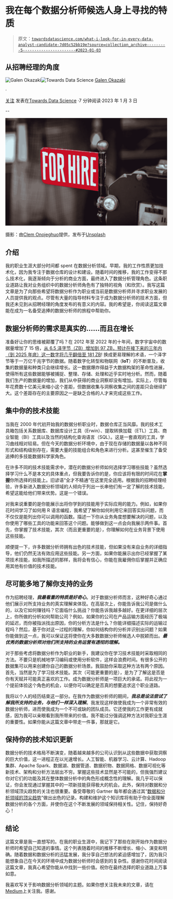 # 我在每个数据分析师候选人身上寻找的特质

> 原文：[`towardsdatascience.com/what-i-look-for-in-every-data-analyst-candidate-7d05c52bb19e?source=collection_archive---------5-----------------------#2023-01-03`](https://towardsdatascience.com/what-i-look-for-in-every-data-analyst-candidate-7d05c52bb19e?source=collection_archive---------5-----------------------#2023-01-03)

## 从招聘经理的角度

[](https://medium.com/@kingkoa96746?source=post_page-----7d05c52bb19e--------------------------------)![Galen Okazaki](https://medium.com/@kingkoa96746?source=post_page-----7d05c52bb19e--------------------------------)[](https://towardsdatascience.com/?source=post_page-----7d05c52bb19e--------------------------------)![Towards Data Science](https://towardsdatascience.com/?source=post_page-----7d05c52bb19e--------------------------------) [Galen Okazaki](https://medium.com/@kingkoa96746?source=post_page-----7d05c52bb19e--------------------------------)

·

[关注](https://medium.com/m/signin?actionUrl=https%3A%2F%2Fmedium.com%2F_%2Fsubscribe%2Fuser%2F2ffe9e541c63&operation=register&redirect=https%3A%2F%2Ftowardsdatascience.com%2Fwhat-i-look-for-in-every-data-analyst-candidate-7d05c52bb19e&user=Galen+Okazaki&userId=2ffe9e541c63&source=post_page-2ffe9e541c63----7d05c52bb19e---------------------post_header-----------) 发表在[Towards Data Science](https://towardsdatascience.com/?source=post_page-----7d05c52bb19e--------------------------------) ·7 分钟阅读·2023 年 1 月 3 日[](https://medium.com/m/signin?actionUrl=https%3A%2F%2Fmedium.com%2F_%2Fvote%2Ftowards-data-science%2F7d05c52bb19e&operation=register&redirect=https%3A%2F%2Ftowardsdatascience.com%2Fwhat-i-look-for-in-every-data-analyst-candidate-7d05c52bb19e&user=Galen+Okazaki&userId=2ffe9e541c63&source=-----7d05c52bb19e---------------------clap_footer-----------)

--

[](https://medium.com/m/signin?actionUrl=https%3A%2F%2Fmedium.com%2F_%2Fbookmark%2Fp%2F7d05c52bb19e&operation=register&redirect=https%3A%2F%2Ftowardsdatascience.com%2Fwhat-i-look-for-in-every-data-analyst-candidate-7d05c52bb19e&source=-----7d05c52bb19e---------------------bookmark_footer-----------)![](img/e9f521e07f35b4e3c765c23b5eb620a5.png)

摄影：由[Clem Onojeghuo](https://unsplash.com/@clemono?utm_source=medium&utm_medium=referral)提供，发布于[Unsplash](https://unsplash.com/?utm_source=medium&utm_medium=referral)

## **介绍**

我的职业生涯大部分时间都 spent 在数据分析领域。早期，我的工作性质更加技术化，因为我专注于数据仓库的设计和建设。随着时间的推移，我的工作变得不那么技术化，我逐渐倾向于分析的商业方面，最终进入了数据分析管理角色。这条职业道路让我对业务组织中的数据分析师角色有了独特的视角（和欣赏）。我写这篇文章是为了向那些希望将数据分析作为职业或当前是数据分析师并寻求职业发展的人员提供我的观点。尽管有大量的指导材料专注于成为数据分析师的技术方面，但我还未见到从招聘经理的角度发布的有意义的内容。我的希望是，你阅读这篇文章能在成为一名备受追捧的数据分析师的旅程中帮助你。

## **数据分析师的需求是真实的……而且在增长**

准备好让你的思维被颠覆了吗？在 2012 年至 2022 年的十年间，数字宇宙中的数据量增加了 15 倍，[从 6.5 泽字节（ZB）增加到 97 ZB，预计在接下来的三年内（到 2025 年底）这一数字将几乎翻倍至 181 ZB](https://www.statista.com/statistics/871513/worldwide-data-created/)! 换成更易理解的术语，一个泽字节等于一万亿千兆字节的数据。随着数字化转型和物联网（**IoT**）的不断普及，收集的数据量和种类只会继续增长。这一数据爆炸得益于大数据构架的革命性进展，使得所有这些数据能够被捕捉、整理、存储、处理和近乎实时地分析。然而，随着我们生产的数据量的增加，我们从中获得的商业洞察却没有增加。实际上，尽管每年花费数十亿美元来缩小这个差距，但数据收集与洞察收集之间的差距只会继续扩大。这个差距存在的主要原因之一是缺乏合格的人才来完成这些工作。

## **集中你的技术技能**

当我在 2000 年代初开始我的数据分析职业时，数据仓库正当风靡。我的技术工具箱包括关系数据库、数据库设计工具（Erwin）、提取转换加载（ETL）工具、商业智能（BI）工具以及当然的结构化查询语言（SQL）。这是一套直观的工具，学习曲线相对较易。但在今天的数据分析环境中，由于现在存储的数据量以各种不同形式和结构级别存在，需要大量的技能组合和角色来进行分析。这甚至催生了备受追捧的多技能数据科学家角色。

在许多不同的技术技能需求中，潜在的数据分析师如何选择学习哪些技能？虽然选择学习什么不是本文的具体重点，但我要告诉你的是，你应该将有限的时间花在**掌握**你所选择的技能上。旧谚语“全才不精通”在这里完全适用。根据我的招聘经理经验，许多新进入数据分析领域的人倾向于列出一长串他们有一定了解的技术技能，希望这能给他们带来优势。这是一个错误。

对我来说重要的是你能展示出将你学到的技能用于实际应用的能力。例如，如果你花时间学习了如何用 R 语言编程，我希望了解你如何利用它来回答实际问题，而不仅仅是能列出你可以调用的函数。描述一下你从业务角度想要解决的问题，以及你使用了哪些工具的功能来回答这个问题。能够做到这一点会向我展示两件事。首先，你掌握了技术技能，其次（而且更重要的是），你理解如何在业务背景下使用这些技能。  

顺便提一下，许多数据分析师拥有出色的技术技能，但如果没有来自业务的详细指导，他们仍然无法有效应用这些技能。另一方面，如果你能展示出你已经掌握了某项技术技能，如我所描述的那样，我将会有信心，你能在我雇佣你后掌握并正确应用其他有价值的技术技能。  

## **尽可能多地了解你支持的业务**  

作为招聘经理，***我最看重的特质是好奇心***。对于数据分析师而言，这种好奇心通过他们展示对所支持业务的真实理解来体现。在高层次上，你能告诉我公司是做什么的，以及它如何赚钱吗？它面临什么挑战？你能告诉我越多越好。在更详细的层次上，你所做的分析如何帮助公司？例如，如果你的公司在产品运输方面经历了极端的延迟，而你被指派找出原因，你的分析方法是什么？你能详细描述实际的运输过程吗？然后，基于你对这一过程的理解，你如何结构你的分析并识别出问题？如果你能做到这一点，我可以保证这将使你在大多数数据分析师候选人中脱颖而出。***最优秀的数据分析师对他们所支持的业务运营有透彻的理解。***  

对于那些考虑将数据分析作为职业的新手，我建议你在学习技术技能时采取相同的方法。不要只是机械地学习编码或使用分析软件，这样会浪费时间。有很多公开的数据集可以用来创建你自己的数据分析场景。我鼓励你采取这种方法有两个原因。首先，当然是为了学习技术技能。其次（可能更重要的是），是为了了解这是否是你有天赋并可能真正喜欢的工作。成为数据分析师是一项巨大的承诺。将此视为一个提前体验这个角色的机会，以便你可以确定是否真的想要追求这个职业道路。

我将以个人的经历结束这一部分。在我作为数据分析师的期间，***我总是设法尝试了解我所支持的业务，与他们一样深入理解***。我发现这样做使我成为一个非常有效的数据分析师，进而使我成为一个不可或缺的团队成员。它还使我的工作更有成就感，因为我可以亲眼看到我所带来的价值。我不能过分强调这种方法对我职业生涯的重要性。如果你能从这篇文章中带走一件事，那就是它。

## **保持你的技术知识更新**

数据分析的技术格局不断演变，随着越来越多的公司认识到从这些数据中获取洞察的巨大价值，这一进程正在以光速增长。人工智能、机器学习、云计算、Hadoop 集群、Apache Spark、数据湖、数据管道、数据织物、数据网格、数据可视化等新技术、架构和分析方法层出不穷。掌握这些技术显然是不可能的，但我强烈建议你对它们的功能及其在整体数据分析中的角色形成概念性的理解。我几乎可以保证，你会发现通过掌握其中的一项新技能获得极大的机会。此外，保持对数据和分析领域顶尖趋势的关注也很重要。备受尊敬的 Gartner 每年都会通过其“[数据和分析领域的顶尖趋势](https://www.gartner.com/en/webinar/430318/1035298)”做出出色的记录。构建和维护这个知识库将有助于你全面理解数据分析的各个方面，并使你在这个不断发展的领域保持相关性。记住，保持好奇心！

## **结论**

这篇文章是我一直想写的。在我的职业生涯中，我记下了那些在刚开始作为数据分析师时希望自己知道的事情。这个列表随着时间的推移不断增长、缩小、演变和明确。随着数据和数据分析的迅猛发展，我分享自己想法的紧迫感增加了，因为我只能想象自己在今天的环境中成为数据分析师时会感到的复杂性。感谢你花时间阅读这篇文章，我真心希望你能从中找到一些价值。祝你在最终选择的职业道路上万事如意。

我喜欢写关于影响数据分析领域的主题。如果你想关注我未来的文章，请在[Medium](https://medium.com/@kingkoa96746)上关注我。感谢。
